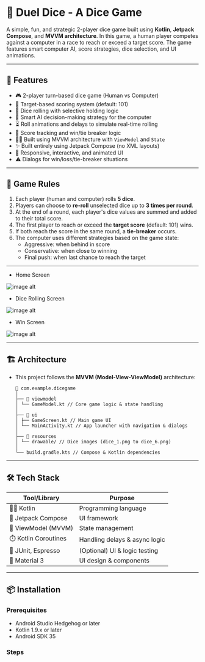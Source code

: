 # 🎲 Duel Dice - A Dice Game

A simple, fun, and strategic 2-player dice game built using **Kotlin**, **Jetpack Compose**, and **MVVM architecture**. In this game, a human player competes against a computer in a race to reach or exceed a target score. The game features smart computer AI, score strategies, dice selection, and UI animations.

---

## 🚀 Features

- 🎮 2-player turn-based dice game (Human vs Computer)
- 🎯 Target-based scoring system (default: 101)
- 🎲 Dice rolling with selective holding logic
- 🧠 Smart AI decision-making strategy for the computer
- ⏳ Roll animations and delays to simulate real-time rolling
- 🧮 Score tracking and win/tie breaker logic
- 🧑‍💻 Built using MVVM architecture with `ViewModel` and `State`
- ✨ Built entirely using Jetpack Compose (no XML layouts)
- 📱 Responsive, interactive, and animated UI
- ⚠️ Dialogs for win/loss/tie-breaker situations

---

## 🧩 Game Rules

1. Each player (human and computer) rolls **5 dice**.
2. Players can choose to **re-roll** unselected dice up to **3 times per round**.
3. At the end of a round, each player's dice values are summed and added to their total score.
4. The first player to reach or exceed the **target score** (default: 101) wins.
5. If both reach the score in the same round, a **tie-breaker** occurs.
6. The computer uses different strategies based on the game state:
   - Aggressive: when behind in score
   - Conservative: when close to winning
   - Final push: when last chance to reach the target

---

- Home Screen

 ![image alt](https://github.com/Sachith-Piyathunga/Duel_Dice-Dice_Game/blob/cc340fbcc6312bff16a8193c59ade9a50217f778/Image/1.png)

- Dice Rolling Screen

![image alt](https://github.com/Sachith-Piyathunga/Duel_Dice-Dice_Game/blob/db49701dabb844a33db573a25a435a355f87b898/Image/3.png)

- Win Screen

![image alt](https://github.com/Sachith-Piyathunga/Duel_Dice-Dice_Game/blob/15e57f4fc60e04c05944586cd538953e402179ab/Image/4.png)


---

## 🏗️ Architecture

- This project follows the **MVVM (Model-View-ViewModel)** architecture:

   ```
   📁 com.example.dicegame
   │
   ├── 📁 viewmodel
   │ └── GameModel.kt // Core game logic & state handling
   │
   ├── 📁 ui
   │ ├── GameScreen.kt // Main game UI
   │ └── MainActivity.kt // App launcher with navigation & dialogs
   │
   ├── 📁 resources
   │ └── drawable/ // Dice images (dice_1.png to dice_6.png)
   │
   └── build.gradle.kts // Compose & Kotlin dependencies

---

## 🛠️ Tech Stack

| Tool/Library         | Purpose                          |
|----------------------|----------------------------------|
| 🧑‍💻 Kotlin             | Programming language              |
| 🧱 Jetpack Compose    | UI framework                      |
| 🧠 ViewModel (MVVM)   | State management                  |
| ⏱️ Kotlin Coroutines  | Handling delays & async logic     |
| 🧪 JUnit, Espresso     | (Optional) UI & logic testing     |
| 🎨 Material 3         | UI design & components            |

---

## 📦 Installation

### Prerequisites
- Android Studio Hedgehog or later
- Kotlin 1.9.x or later
- Android SDK 35

### Steps
